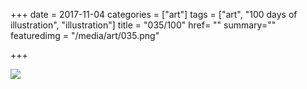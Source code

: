 +++
date = 2017-11-04
categories = ["art"]
tags = ["art", "100 days of illustration", "illustration"]
title = "035/100"
href= ""
summary=""
featuredimg = "/media/art/035.png"

+++

<img src="/media/art/035.png" />
